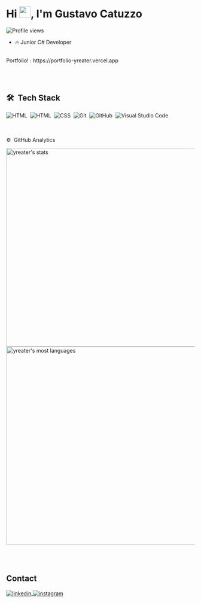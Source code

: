 
<h1 align="left">Hi <img src="https://raw.githubusercontent.com/kaueMarques/kaueMarques/master/hi.gif" height="30px">, I'm Gustavo Catuzzo</h1>
<p align="left"> <img src="https://komarev.com/ghpvc/?username=yreater&color=yellow" alt="Profile views" /> </p>

- 🔥 Junior C# Developer 
<br>
Portfolio! : https://portfolio-yreater.vercel.app

<br><br>
## 🛠 &nbsp;Tech Stack
![HTML](https://img.shields.io/badge/-C-05122A?style=lat&logo=c#)&nbsp;
![HTML](https://img.shields.io/badge/-HTML-05122A?style=flat&logo=HTML5)&nbsp;
![CSS](https://img.shields.io/badge/-CSS-05122A?style=flat&logo=CSS3&logoColor=1572B6)&nbsp;
![Git](https://img.shields.io/badge/-Git-05122A?style=flat&logo=git)&nbsp;
![GitHub](https://img.shields.io/badge/-GitHub-05122A?style=flat&logo=github)&nbsp;
![Visual Studio Code](https://img.shields.io/badge/-Visual%20Studio%20Code-05122A?style=flat&logo=visual-studio-code&logoColor=007ACC)&nbsp;

<br><br>
⚙️ &nbsp;GitHub Analytics
<p align="left">
<img width="530em" src="https://github-readme-stats.vercel.app/api?username=yreater&count_private=true&show_icons=true&theme=tokyonight" alt="yreater's stats"/>
<img width="530em" src="https://github-readme-stats.vercel.app/api/top-langs/?username=yreater&layout=compact&count_private=true&theme=tokyonight" alt="yreater's most languages"/>
</p>


<br><br>

## Contact

<a href="https://www.linkedin.com/in/gustavo-catuzzo-39b304241/" target="_blank">
  <img align="center" src="https://img.shields.io/badge/-yreater-05122A?style=flat&logo=linkedin" alt="linkedin"/>
</a>
<a href="https://instagram.com/catuzzo_" target="_blank">
 <img align="center" src="https://img.shields.io/badge/-yreater-05122A?style=flat&logo=instagram" alt="instagram"/>
</a>
</p>

<!--
<img width="490em" src="https://github-readme-twitter-gazf.vercel.app/api?id=yreater&layout=wide&show_reply=off&show_retweet=off" />
